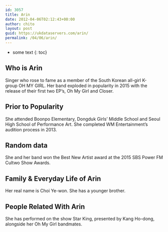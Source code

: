 ```yaml
---
id: 3057
title: Arin
date: 2012-04-06T02:12:43+00:00
author: chito
layout: post
guid: https://ukdataservers.com/arin/
permalink: /04/06/arin/
---
```


* some text
{: toc}
          
          
## Who is  Arin
                  
                  
                  
Singer who rose to fame as a member of the South Korean all-girl K-group OH MY GIRL. Her band exploded in popularity in 2015 with the release of their first two EP&#8217;s, Oh My Girl and Closer.
                  
                
                
                
## Prior to Popularity 
                  
                  
                  
She attended Boonpo Elementary, Dongduk Girls&#8217; Middle School and Seoul High School of Performance Art. She completed WM Entertainment&#8217;s audition process in 2013.
                  
                
                
                
## Random data 
                  
                  
                  
She and her band won the Best New Artist award at the 2015 SBS Power FM Cultwo Show Awards.
                  
                
                
                
## Family & Everyday Life of Arin
                  
                  
                  
Her real name is Choi Ye-won. She has a younger brother.
                  
                
                
                
## People Related With  Arin
                  
                  
                  
She has performed on the show Star King, presented by Kang Ho-dong, alongside her Oh My Girl bandmates.
                  
                
              
            
          
          
          
    
    
  
